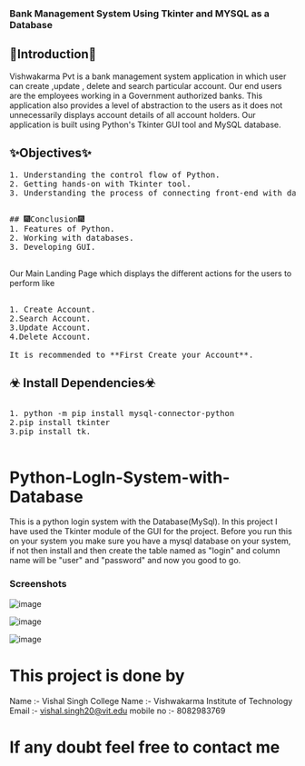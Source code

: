 ### Bank Management System Using Tkinter and MYSQL as a Database

## 🎇Introduction🎇
Vishwakarma Pvt is a bank management system application in which user can create ,update , delete and search particular account. Our end users are the employees working in a Government authorized banks. This application also provides a level of abstraction to the users as it does not unnecessarily displays account details of all account holders.
Our application is built using Python's Tkinter GUI tool and MySQL database.

## ✨Objectives✨

<pre>
1. Understanding the control flow of Python.
2. Getting hands-on with Tkinter tool.
3. Understanding the process of connecting front-end with databases.
</pre>

<pre>

## 🎆Conclusion🎆
1. Features of Python.
2. Working with databases.
3. Developing GUI.

</pre>

Our Main Landing Page which displays the different actions for the users to perform like

<pre>

1. Create Account.
2.Search Account.
3.Update Account.
4.Delete Account.

It is recommended to **First Create your Account**.
</pre>


## ☣ Install Dependencies☣

<pre>

1. python -m pip install mysql-connector-python
2.pip install tkinter
3.pip install tk.

</pre>


# Python-LogIn-System-with-Database
This is a python login system with the Database(MySql). In this project I have used the Tkinter module of the GUI for the project. Before you run this on your system you make sure you have a mysql database on your system, if not then install and then create the table named as "login" and column name will be "user" and "password" and now you good to go.

### Screenshots
![image](https://user-images.githubusercontent.com/90970004/219340440-8d5f6022-c5ed-4074-a749-197948054824.png)

![image](https://user-images.githubusercontent.com/90970004/219340507-deb430e6-2e44-4fce-81d2-9448f72ddee8.png)

![image](https://user-images.githubusercontent.com/90970004/219340558-ede12866-cd3c-4253-9e0c-c41321619069.png)


# This project is done by
Name :- Vishal Singh 
College Name :- Vishwakarma Institute of Technology
Email :- vishal.singh20@vit.edu
mobile no :- 8082983769

# If any doubt feel free to contact me
